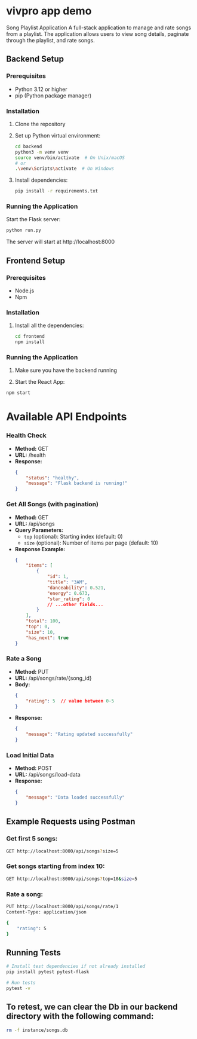 # vivpro app demo

Song Playlist Application
A full-stack application to manage and rate songs from a playlist. The application allows users to view song details, paginate through the playlist, and rate songs.

## Backend Setup

### Prerequisites

- Python 3.12 or higher
- pip (Python package manager)

### Installation

1. Clone the repository

2. Set up Python virtual environment:
    ```bash
    cd backend
    python3 -m venv venv
    source venv/bin/activate  # On Unix/macOS
    # or
    .\venv\Scripts\activate  # On Windows
    ```

3. Install dependencies:
    ```bash
    pip install -r requirements.txt
    ```

### Running the Application

Start the Flask server:
```bash
python run.py
```
The server will start at http://localhost:8000

## Frontend Setup

### Prerequisites

- Node.js
- Npm

### Installation

1. Install all the dependencies:
    ```bash
    cd frontend
    npm install
    ```

### Running the Application
1. Make sure you have the backend running

2. Start the React App:
```bash
npm start
```

# Available API Endpoints

### Health Check

- **Method:** GET
- **URL:** /health
- **Response:**
    ```json
    {
        "status": "healthy",
        "message": "Flask backend is running!"
    }
    ```

### Get All Songs (with pagination)

- **Method:** GET
- **URL:** /api/songs
- **Query Parameters:**
    - `top` (optional): Starting index (default: 0)
    - `size` (optional): Number of items per page (default: 10)
- **Response Example:**
    ```json
    {
        "items": [
            {
                "id": 1,
                "title": "3AM",
                "danceability": 0.521,
                "energy": 0.673,
                "star_rating": 0
                // ...other fields...
            }
        ],
        "total": 100,
        "top": 0,
        "size": 10,
        "has_next": true
    }
    ```

### Rate a Song

- **Method:** PUT
- **URL:** /api/songs/rate/{song_id}
- **Body:**
    ```json
    {
        "rating": 5  // value between 0-5
    }
    ```
- **Response:**
    ```json
    {
        "message": "Rating updated successfully"
    }
    ```

### Load Initial Data

- **Method:** POST
- **URL:** /api/songs/load-data
- **Response:**
    ```json
    {
        "message": "Data loaded successfully"
    }
    ```

## Example Requests using Postman

### Get first 5 songs:
```bash
GET http://localhost:8000/api/songs?size=5
```

### Get songs starting from index 10:
```bash
GET http://localhost:8000/api/songs?top=10&size=5
```

### Rate a song:
```bash
PUT http://localhost:8000/api/songs/rate/1
Content-Type: application/json

{
    "rating": 5
}
```

## Running Tests

```bash
# Install test dependencies if not already installed
pip install pytest pytest-flask

# Run tests
pytest -v
```

## To retest, we can clear the Db in our backend directory with the following command:
```bash
rm -f instance/songs.db
```